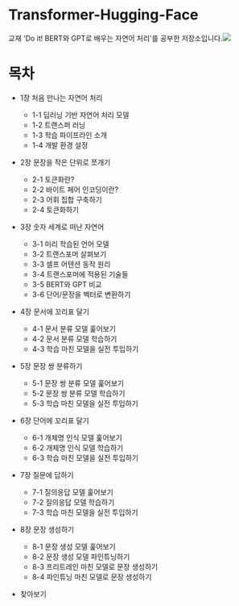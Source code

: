 # Transformer-Hugging-Face
교재 'Do it! BERT와 GPT로 배우는 자연어 처리'를 공부한 저장소입니다.![](http://image.yes24.com/goods/105294979/XL)





목차
=================

<!--ts-->
* 1장 처음 만나는 자연어 처리

  * 1-1 딥러닝 기반 자연어 처리 모델
  * 1-2 트랜스퍼 러닝
  * 1-3 학습 파이프라인 소개
  * 1-4 개발 환경 설정

* 2장 문장을 작은 단위로 쪼개기

  * 2-1 토큰화란?
  * 2-2 바이트 페어 인코딩이란?
  * 2-3 어휘 집합 구축하기
  * 2-4 토큰화하기

* 3장 숫자 세계로 떠난 자연어

  * 3-1 미리 학습된 언어 모델
  * 3-2 트랜스포머 살펴보기
  * 3-3 셀프 어텐션 동작 원리
  * 3-4 트랜스포머에 적용된 기술들
  * 3-5 BERT와 GPT 비교
  * 3-6 단어/문장을 벡터로 변환하기

* 4장 문서에 꼬리표 달기

  * 4-1 문서 분류 모델 훑어보기
  * 4-2 문서 분류 모델 학습하기
  * 4-3 학습 마친 모델을 실전 투입하기

* 5장 문장 쌍 분류하기

  * 5-1 문장 쌍 분류 모델 훑어보기
  * 5-2 문장 쌍 분류 모델 학습하기
  * 5-3 학습 마친 모델을 실전 투입하기

* 6장 단어에 꼬리표 달기

  * 6-1 개체명 인식 모델 훑어보기
  * 6-2 개체명 인식 모델 학습하기
  * 6-3 학습 마친 모델을 실전 투입하기

* 7장 질문에 답하기

  * 7-1 질의응답 모델 훑어보기
  * 7-2 질의응답 모델 학습하기
  * 7-3 학습 마친 모델을 실전 투입하기

* 8장 문장 생성하기

  * 8-1 문장 생성 모델 훑어보기
  * 8-2 문장 생성 모델 파인튜닝하기
  * 8-3 프리트레인 마친 모델로 문장 생성하기
  * 8-4 파인튜닝 마친 모델로 문장 생성하기
   
* 찾아보기

